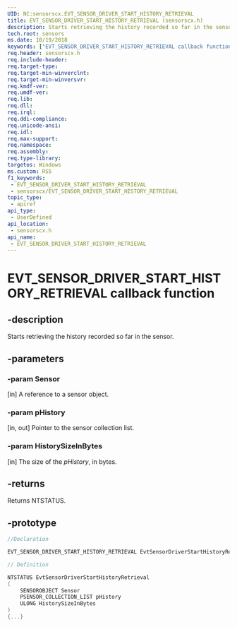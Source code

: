 ```yaml
---
UID: NC:sensorscx.EVT_SENSOR_DRIVER_START_HISTORY_RETRIEVAL
title: EVT_SENSOR_DRIVER_START_HISTORY_RETRIEVAL (sensorscx.h)
description: Starts retrieving the history recorded so far in the sensor.
tech.root: sensors
ms.date: 10/19/2018
keywords: ["EVT_SENSOR_DRIVER_START_HISTORY_RETRIEVAL callback function"]
req.header: sensorscx.h
req.include-header: 
req.target-type: 
req.target-min-winverclnt: 
req.target-min-winversvr: 
req.kmdf-ver: 
req.umdf-ver: 
req.lib: 
req.dll: 
req.irql: 
req.ddi-compliance: 
req.unicode-ansi: 
req.idl: 
req.max-support: 
req.namespace: 
req.assembly: 
req.type-library: 
targetos: Windows
ms.custom: RS5
f1_keywords:
 - EVT_SENSOR_DRIVER_START_HISTORY_RETRIEVAL
 - sensorscx/EVT_SENSOR_DRIVER_START_HISTORY_RETRIEVAL
topic_type:
 - apiref
api_type:
 - UserDefined
api_location:
 - sensorscx.h
api_name:
 - EVT_SENSOR_DRIVER_START_HISTORY_RETRIEVAL
---
```


# EVT_SENSOR_DRIVER_START_HISTORY_RETRIEVAL callback function


## -description

Starts retrieving the history recorded so far in the sensor.

## -parameters

### -param Sensor

[in] A reference to a sensor object.

### -param pHistory

[in, out] Pointer to the sensor collection list.

### -param HistorySizeInBytes

[in] The size of the *pHistory*, in bytes.

## -returns

Returns NTSTATUS.

## -prototype

```cpp
//Declaration

EVT_SENSOR_DRIVER_START_HISTORY_RETRIEVAL EvtSensorDriverStartHistoryRetrieval; 

// Definition

NTSTATUS EvtSensorDriverStartHistoryRetrieval 
(
	SENSOROBJECT Sensor
	PSENSOR_COLLECTION_LIST pHistory
	ULONG HistorySizeInBytes
)
{...}

```

